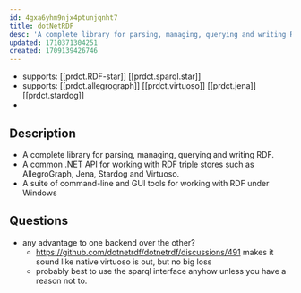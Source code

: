 ```yaml
---
id: 4gxa6yhm9njx4ptunjqnht7
title: dotNetRDF
desc: 'A complete library for parsing, managing, querying and writing RDF; A common .NET API for working with RDF triple stores such as AllegroGraph, Jena, Stardog and Virtuoso'
updated: 1710371304251
created: 1709139426746
---
```


- supports: [[prdct.RDF-star]] [[prdct.sparql.star]]
- supports: [[prdct.allegrograph]] [[prdct.virtuoso]] [[prdct.jena]] [[prdct.stardog]]
- 

## Description

- A complete library for parsing, managing, querying and writing RDF.
- A common .NET API for working with RDF triple stores such as AllegroGraph, Jena, Stardog and Virtuoso.
- A suite of command-line and GUI tools for working with RDF under Windows

## Questions

- any advantage to one backend over the other?
  - https://github.com/dotnetrdf/dotnetrdf/discussions/491 makes it sound like native virtuoso is out, but no big loss
  - probably best to use the sparql interface anyhow unless you have a reason not to. 